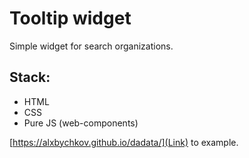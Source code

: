 # Tooltip widget

Simple widget for search organizations.

## Stack:

+ HTML
+ CSS
+ Pure JS (web-components)

[https://alxbychkov.github.io/dadata/](Link) to example.
